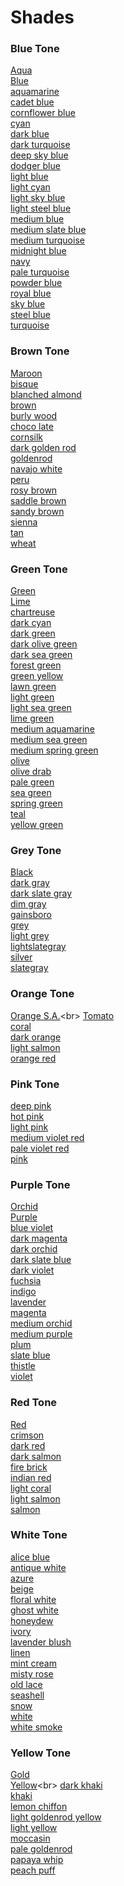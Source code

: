 # Shades
### Blue Tone
[Aqua](https://en.wikipedia.org/wiki/Aqua)<br>
[Blue](https://en.wikipedia.org/wiki/Blue_(disambiguation))<br>
[aquamarine](https://en.wikipedia.org/wiki/aquamarine)<br>
[cadet blue](https://en.wikipedia.org/wiki/cadet_blue)<br>
[cornflower blue](https://en.wikipedia.org/wiki/cornflower_blue)<br>
[cyan](https://en.wikipedia.org/wiki/cyan)<br>
[dark blue](https://en.wikipedia.org/wiki/dark_blue)<br>
[dark turquoise](https://en.wikipedia.org/wiki/dark_turquoise)<br>
[deep sky blue](https://en.wikipedia.org/wiki/deep_sky_blue)<br>
[dodger blue](https://en.wikipedia.org/wiki/dodger_blue)<br>
[light blue](https://en.wikipedia.org/wiki/light_blue)<br>
[light cyan](https://en.wikipedia.org/wiki/light_cyan)<br>
[light sky blue](https://en.wikipedia.org/wiki/light_sky_blue)<br>
[light steel blue](https://en.wikipedia.org/wiki/light_steel_blue)<br>
[medium blue](https://en.wikipedia.org/wiki/medium_blue)<br>
[medium slate blue](https://en.wikipedia.org/wiki/medium_slate_blue)<br>
[medium turquoise](https://en.wikipedia.org/wiki/medium_turquoise)<br>
[midnight blue](https://en.wikipedia.org/wiki/midnight_blue)<br>
[navy](https://en.wikipedia.org/wiki/navy)<br>
[pale turquoise](https://en.wikipedia.org/wiki/pale_turquoise)<br>
[powder blue](https://en.wikipedia.org/wiki/powder_blue)<br>
[royal blue](https://en.wikipedia.org/wiki/royal_blue)<br>
[sky blue](https://en.wikipedia.org/wiki/sky_blue)<br>
[steel blue](https://en.wikipedia.org/wiki/steel_blue)<br>
[turquoise](https://en.wikipedia.org/wiki/turquoise)<br>
### Brown Tone
[Maroon](https://en.wikipedia.org/wiki/Maroon_(band))<br>
[bisque](https://en.wikipedia.org/wiki/bisque)<br>
[blanched almond](https://en.wikipedia.org/wiki/blanched_almond)<br>
[brown](https://en.wikipedia.org/wiki/brown)<br>
[burly wood](https://en.wikipedia.org/wiki/burly_wood)<br>
[choco late](https://en.wikipedia.org/wiki/choco_late)<br>
[cornsilk](https://en.wikipedia.org/wiki/cornsilk)<br>
[dark golden rod](https://en.wikipedia.org/wiki/dark_golden_rod)<br>
[goldenrod](https://en.wikipedia.org/wiki/goldenrod)<br>
[navajo white](https://en.wikipedia.org/wiki/navajo_white)<br>
[peru](https://en.wikipedia.org/wiki/peru)<br>
[rosy brown](https://en.wikipedia.org/wiki/rosy_brown)<br>
[saddle brown](https://en.wikipedia.org/wiki/saddle_brown)<br>
[sandy brown](https://en.wikipedia.org/wiki/sandy_brown)<br>
[sienna](https://en.wikipedia.org/wiki/sienna)<br>
[tan](https://en.wikipedia.org/wiki/tan)<br>
[wheat](https://en.wikipedia.org/wiki/wheat)<br>
### Green Tone
[Green](https://en.wikipedia.org/wiki/Green_(disambiguation))<br>
[Lime](https://en.wikipedia.org/wiki/Lime_(band))<br>
[chartreuse](https://en.wikipedia.org/wiki/chartreuse)<br>
[dark cyan](https://en.wikipedia.org/wiki/dark_cyan)<br>
[dark green](https://en.wikipedia.org/wiki/dark_green)<br>
[dark olive green](https://en.wikipedia.org/wiki/dark_olive_green)<br>
[dark sea green](https://en.wikipedia.org/wiki/dark_sea_green)<br>
[forest green](https://en.wikipedia.org/wiki/forest_green)<br>
[green yellow](https://en.wikipedia.org/wiki/green_yellow)<br>
[lawn green](https://en.wikipedia.org/wiki/lawn_green)<br>
[light green](https://en.wikipedia.org/wiki/light_green)<br>
[light sea green](https://en.wikipedia.org/wiki/light_sea_green)<br>
[lime green](https://en.wikipedia.org/wiki/lime_green)<br>
[medium aquamarine](https://en.wikipedia.org/wiki/medium_aquamarine)<br>
[medium sea green](https://en.wikipedia.org/wiki/medium_sea_green)<br>
[medium spring green](https://en.wikipedia.org/wiki/medium_spring_green)<br>
[olive](https://en.wikipedia.org/wiki/olive)<br>
[olive drab](https://en.wikipedia.org/wiki/olive_drab)<br>
[pale green](https://en.wikipedia.org/wiki/pale_green)<br>
[sea green](https://en.wikipedia.org/wiki/sea_green)<br>
[spring green](https://en.wikipedia.org/wiki/spring_green)<br>
[teal](https://en.wikipedia.org/wiki/teal)<br>
[yellow green](https://en.wikipedia.org/wiki/yellow_green)<br>
### Grey Tone
[Black](https://en.wikipedia.org/wiki/Black_(disambiguation))<br>
[dark gray](https://en.wikipedia.org/wiki/dark_gray)<br>
[dark slate gray](https://en.wikipedia.org/wiki/dark_slate_gray)<br>
[dim gray](https://en.wikipedia.org/wiki/dim_gray)<br>
[gainsboro](https://en.wikipedia.org/wiki/gainsboro)<br>
[grey](https://en.wikipedia.org/wiki/grey)<br>
[light grey](https://en.wikipedia.org/wiki/light_grey)<br>
[lightslategray](https://en.wikipedia.org/wiki/lightslategray)<br>
[silver](https://en.wikipedia.org/wiki/silver)<br>
[slategray](https://en.wikipedia.org/wiki/slategray)<br>
### Orange Tone
[Orange S.A.](https://en.wikipedia.org/wiki/Orange_S.A.)<br>
[Tomato](https://en.wikipedia.org/wiki/Tomato_(firmware))<br>
[coral](https://en.wikipedia.org/wiki/coral)<br>
[dark orange](https://en.wikipedia.org/wiki/dark_orange)<br>
[light salmon](https://en.wikipedia.org/wiki/light_salmon)<br>
[orange red](https://en.wikipedia.org/wiki/orange_red)<br>
### Pink Tone
[deep pink](https://en.wikipedia.org/wiki/deep_pink)<br>
[hot pink](https://en.wikipedia.org/wiki/hot_pink)<br>
[light pink](https://en.wikipedia.org/wiki/light_pink)<br>
[medium violet red](https://en.wikipedia.org/wiki/medium_violet_red)<br>
[pale violet red](https://en.wikipedia.org/wiki/pale_violet_red)<br>
[pink](https://en.wikipedia.org/wiki/pink)<br>
### Purple Tone
[Orchid](https://en.wikipedia.org/wiki/Orchid_(disambiguation))<br>
[Purple](https://en.wikipedia.org/wiki/Purple_(disambiguation))<br>
[blue violet](https://en.wikipedia.org/wiki/blue_violet)<br>
[dark magenta](https://en.wikipedia.org/wiki/dark_magenta)<br>
[dark orchid](https://en.wikipedia.org/wiki/dark_orchid)<br>
[dark slate blue](https://en.wikipedia.org/wiki/dark_slate_blue)<br>
[dark violet](https://en.wikipedia.org/wiki/dark_violet)<br>
[fuchsia](https://en.wikipedia.org/wiki/fuchsia)<br>
[indigo](https://en.wikipedia.org/wiki/indigo)<br>
[lavender](https://en.wikipedia.org/wiki/lavender)<br>
[magenta](https://en.wikipedia.org/wiki/magenta)<br>
[medium orchid](https://en.wikipedia.org/wiki/medium_orchid)<br>
[medium purple](https://en.wikipedia.org/wiki/medium_purple)<br>
[plum](https://en.wikipedia.org/wiki/plum)<br>
[slate blue](https://en.wikipedia.org/wiki/slate_blue)<br>
[thistle](https://en.wikipedia.org/wiki/thistle)<br>
[violet](https://en.wikipedia.org/wiki/violet)<br>
### Red Tone
[Red](https://en.wikipedia.org/wiki/Red_(disambiguation))<br>
[crimson](https://en.wikipedia.org/wiki/crimson)<br>
[dark red](https://en.wikipedia.org/wiki/dark_red)<br>
[dark salmon](https://en.wikipedia.org/wiki/dark_salmon)<br>
[fire brick](https://en.wikipedia.org/wiki/fire_brick)<br>
[indian red](https://en.wikipedia.org/wiki/indian_red)<br>
[light coral](https://en.wikipedia.org/wiki/light_coral)<br>
[light salmon](https://en.wikipedia.org/wiki/light_salmon)<br>
[salmon](https://en.wikipedia.org/wiki/salmon)<br>
### White Tone
[alice blue](https://en.wikipedia.org/wiki/alice_blue)<br>
[antique white](https://en.wikipedia.org/wiki/antique_white)<br>
[azure](https://en.wikipedia.org/wiki/azure)<br>
[beige](https://en.wikipedia.org/wiki/beige)<br>
[floral white](https://en.wikipedia.org/wiki/floral_white)<br>
[ghost white](https://en.wikipedia.org/wiki/ghost_white)<br>
[honeydew](https://en.wikipedia.org/wiki/honeydew)<br>
[ivory](https://en.wikipedia.org/wiki/ivory)<br>
[lavender blush](https://en.wikipedia.org/wiki/lavender_blush)<br>
[linen](https://en.wikipedia.org/wiki/linen)<br>
[mint cream](https://en.wikipedia.org/wiki/mint_cream)<br>
[misty rose](https://en.wikipedia.org/wiki/misty_rose)<br>
[old lace](https://en.wikipedia.org/wiki/old_lace)<br>
[seashell](https://en.wikipedia.org/wiki/seashell)<br>
[snow](https://en.wikipedia.org/wiki/snow)<br>
[white](https://en.wikipedia.org/wiki/white)<br>
[white smoke](https://en.wikipedia.org/wiki/white_smoke)<br>
### Yellow Tone
[Gold](https://en.wikipedia.org/wiki/Gold_(disambiguation))<br>
[Yellow](https://en.wikipedia.org/wiki/Yellow_(Coldplay_song))<br>
[dark khaki](https://en.wikipedia.org/wiki/dark_khaki)<br>
[khaki](https://en.wikipedia.org/wiki/khaki)<br>
[lemon chiffon](https://en.wikipedia.org/wiki/lemon_chiffon)<br>
[light goldenrod yellow](https://en.wikipedia.org/wiki/light_goldenrod_yellow)<br>
[light yellow](https://en.wikipedia.org/wiki/light_yellow)<br>
[moccasin](https://en.wikipedia.org/wiki/moccasin)<br>
[pale goldenrod](https://en.wikipedia.org/wiki/pale_goldenrod)<br>
[papaya whip](https://en.wikipedia.org/wiki/papaya_whip)<br>
[peach puff](https://en.wikipedia.org/wiki/peach_puff)<br>
